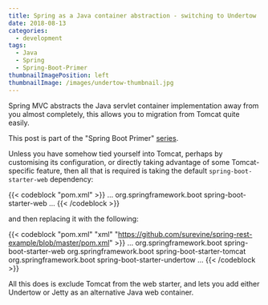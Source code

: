 ```yaml
---
title: Spring as a Java container abstraction - switching to Undertow
date: 2018-08-13
categories:
  - development
tags:
  - Java
  - Spring
  - Spring-Boot-Primer
thumbnailImagePosition: left
thumbnailImage: /images/undertow-thumbnail.jpg
---
```


Spring MVC abstracts the Java servlet container implementation away from you
almost completely, this allows you to migration from Tomcat quite easily.

<!--more-->

This post is part of the "Spring Boot Primer" [series](/tags/spring-boot-primer).

Unless you have somehow tied yourself into Tomcat, perhaps by customising its
configuration, or directly taking advantage of some Tomcat-specific feature,
then all that is required is taking the default `spring-boot-starter-web`
dependency:

{{< codeblock "pom.xml" >}}
<dependencies>
  ...
  <dependency>
    <groupId>org.springframework.boot</groupId>
    <artifactId>spring-boot-starter-web</artifactId>
  </dependency>
  ...
</dependencies>
{{< /codeblock >}}

and then replacing it with the following:

{{< codeblock "pom.xml" "xml" "https://github.com/surevine/spring-rest-example/blob/master/pom.xml" >}}
<dependencies>
  ...
  <dependency>
    <groupId>org.springframework.boot</groupId>
    <artifactId>spring-boot-starter-web</artifactId>
    <exclusions>
      <exclusion>
        <groupId>org.springframework.boot</groupId>
        <artifactId>spring-boot-starter-tomcat</artifactId>
      </exclusion>
    </exclusions>
  </dependency>
  <dependency>
    <groupId>org.springframework.boot</groupId>
    <artifactId>spring-boot-starter-undertow</artifactId>
  </dependency>
  ...
</dependencies>
{{< /codeblock >}}

All this does is exclude Tomcat from the web starter, and lets you add
either Undertow or Jetty as an alternative Java web container.
